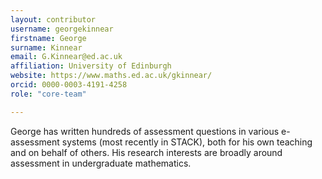 ```yaml
---
layout: contributor
username: georgekinnear
firstname: George
surname: Kinnear
email: G.Kinnear@ed.ac.uk
affiliation: University of Edinburgh
website: https://www.maths.ed.ac.uk/gkinnear/
orcid: 0000-0003-4191-4258
role: "core-team"

---
```

George has written hundreds of assessment questions in various e-assessment systems (most recently in STACK), both for his own teaching and on behalf of others. His research interests are broadly around assessment in undergraduate mathematics.